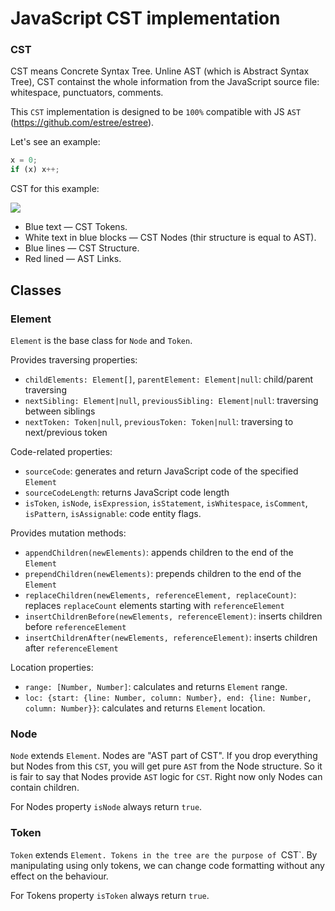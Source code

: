 # JavaScript CST implementation

### CST

CST means Concrete Syntax Tree. Unline AST (which is Abstract Syntax Tree), CST containst the whole information
from the JavaScript source file: whitespace, punctuators, comments.

This `CST` implementation is designed to be `100%` compatible with JS `AST` (https://github.com/estree/estree).

Let's see an example:

```js
x = 0;
if (x) x++;
```

CST for this example:

![](https://raw.githubusercontent.com/mdevils/cst/master/docs/cst-example.png)

* Blue text — CST Tokens.
* White text in blue blocks — CST Nodes (thir structure is equal to AST).
* Blue lines — CST Structure.
* Red lined — AST Links.

## Classes

### Element

`Element` is the base class for `Node` and `Token`.

Provides traversing properties:

* `childElements: Element[]`, `parentElement: Element|null`: child/parent traversing
* `nextSibling: Element|null`, `previousSibling: Element|null`: traversing between siblings
* `nextToken: Token|null`, `previousToken: Token|null`: traversing to next/previous token

Code-related properties:

* `sourceCode`: generates and return JavaScript code of the specified `Element`
* `sourceCodeLength`: returns JavaScript code length
* `isToken`, `isNode`, `isExpression`, `isStatement`, `isWhitespace`, `isComment`, `isPattern`, `isAssignable`:
  code entity flags.

Provides mutation methods:

* `appendChildren(newElements)`: appends children to the end of the `Element`
* `prependChildren(newElements)`: prepends children to the end of the `Element`
* `replaceChildren(newElements, referenceElement, replaceCount)`: replaces `replaceCount` elements starting with
  `referenceElement`
* `insertChildrenBefore(newElements, referenceElement)`: inserts children before `referenceElement`
* `insertChildrenAfter(newElements, referenceElement)`: inserts children after `referenceElement`

Location properties:

* `range: [Number, Number]`: calculates and returns `Element` range.
* `loc: {start: {line: Number, column: Number}, end: {line: Number, column: Number}}`: calculates and returns
  `Element` location.

### Node

`Node` extends `Element`. Nodes are "AST part of CST". If you drop everything but Nodes from this `CST`, you will
get pure `AST` from the Node structure. So it is fair to say that Nodes provide `AST` logic for `CST`. Right now
only Nodes can contain children.

For Nodes property `isNode` always return `true`.

### Token

`Token` extends `Element. Tokens in the tree are the purpose of `CST`. By manipulating using only tokens,
we can change code formatting without any effect on the behaviour.

For Tokens property `isToken` always return `true`.
